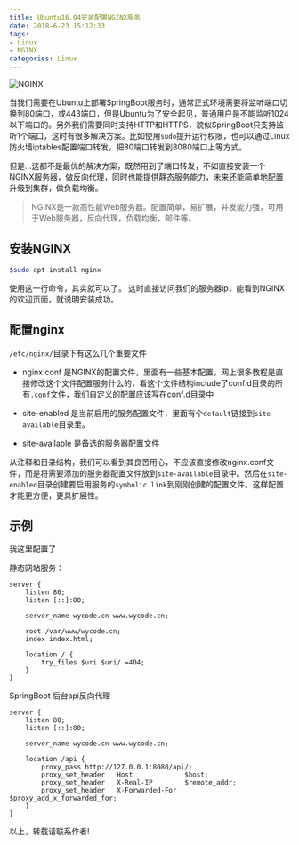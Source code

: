 ```yaml
---
title: Ubuntu16.04安装配置NGINX服务
date: 2018-6-23 15:12:33
tags:
- Linux
- NGINX
categories: Linux
---
```


![NGINX](https://nginx.org/nginx.png)

当我们需要在Ubuntu上部署SpringBoot服务时，通常正式环境需要将监听端口切换到80端口，或443端口，但是Ubuntu为了安全起见，普通用户是不能监听1024以下端口的。另外我们需要同时支持HTTP和HTTPS，貌似SpringBoot只支持监听1个端口，这时有很多解决方案。比如使用`sudo`提升运行权限，也可以通过Linux防火墙iptables配置端口转发，把80端口转发到8080端口上等方式。

但是...这都不是最优的解决方案，既然用到了端口转发，不如直接安装一个NGINX服务器，做反向代理，同时也能提供静态服务能力，未来还能简单地配置升级到集群，做负载均衡。

> NGINX是一款高性能Web服务器。配置简单，易扩展，并发能力强，可用于Web服务器，反向代理，负载均衡，邮件等。

<!--more-->

## 安装NGINX

```bash
$sudo apt install nginx
```

使用这一行命令，其实就可以了。
这时直接访问我们的服务器ip，能看到NGINX的欢迎页面，就说明安装成功。


## 配置nginx

`/etc/nginx/`目录下有这么几个重要文件

- nginx.conf 是NGINX的配置文件，里面有一些基本配置，网上很多教程是直接修改这个文件配置服务什么的，看这个文件结构include了conf.d目录的所有`.conf`文件，我们自定义的配置应该写在conf.d目录中

- site-enabled 是当前启用的服务配置文件，里面有个`default`链接到`site-available`目录里。

- site-available 是备选的服务器配置文件

从注释和目录结构，我们可以看到其良苦用心，不应该直接修改nginx.conf文件，而是将需要添加的服务器配置文件放到`site-available`目录中。然后在`site-enabled`目录创建要启用服务的`symbolic link`到刚刚创建的配置文件。这样配置才能更方便，更具扩展性。

## 示例

我这里配置了

静态网站服务：

```
server {
	listen 80;
	listen [::]:80;

	server_name wycode.cn www.wycode.cn;

	root /var/www/wycode.cn;
	index index.html;

	location / {
		try_files $uri $uri/ =404;
	}
}
```
SpringBoot 后台api反向代理


```
server {
	listen 80;
	listen [::]:80;

	server_name wycode.cn www.wycode.cn;

	location /api {
		proxy_pass http://127.0.0.1:8080/api/;
		proxy_set_header   Host             $host;
		proxy_set_header   X-Real-IP        $remote_addr;
		proxy_set_header   X-Forwarded-For  $proxy_add_x_forwarded_for;
	}
}
```


以上，转载请联系作者!